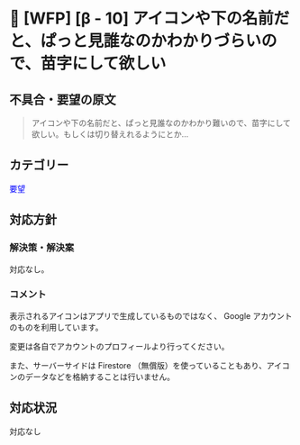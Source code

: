 # 🌳 [WFP] [β - 10] アイコンや下の名前だと、ぱっと見誰なのかわかりづらいので、苗字にして欲しい

## 不具合・要望の原文

> アイコンや下の名前だと、ぱっと見誰なのかわかり難いので、苗字にして欲しい。もしくは切り替えれるようにとか...

## カテゴリー

<span style="color: blue;">要望</span>



## 対応方針

### 解決策・解決案

対応なし。

### コメント

表示されるアイコンはアプリで生成しているものではなく、 Google アカウントのものを利用しています。

変更は各自でアカウントのプロフィールより行ってください。

また、サーバーサイドは Firestore （無償版）を使っていることもあり、アイコンのデータなどを格納することは行いません。

## 対応状況

対応なし

